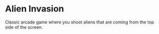 # Alien Invasion
Classic arcade game where you shoot aliens that are coming from the top side of the screen.